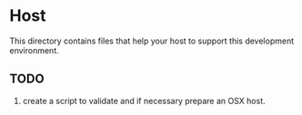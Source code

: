 # Host

This directory contains files that help your host to support this development environment.

## TODO

1. create a script to validate and if necessary prepare an OSX host.